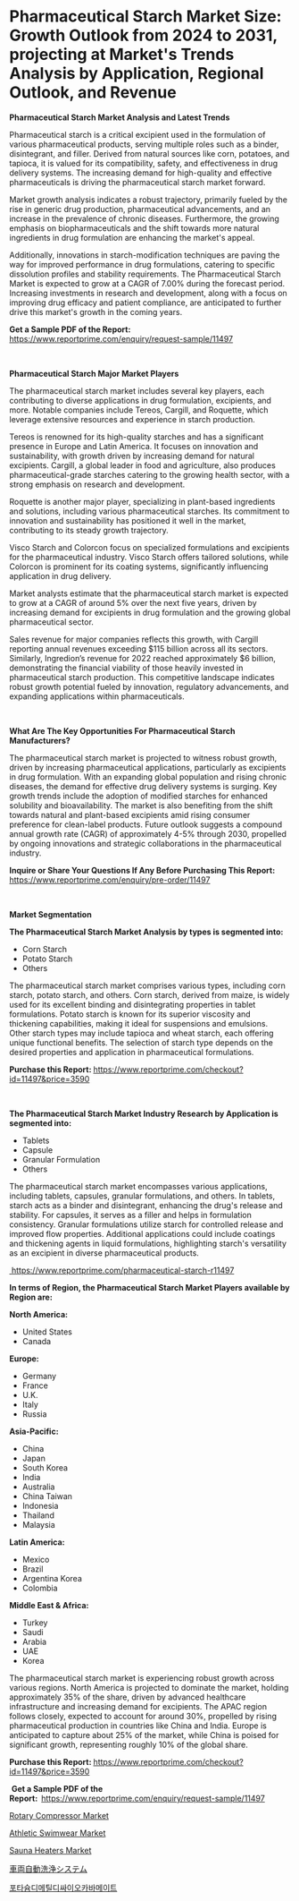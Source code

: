 <p><h1>Pharmaceutical Starch Market Size: Growth Outlook from 2024 to 2031, projecting at Market's Trends Analysis by Application, Regional Outlook, and Revenue</h1></p><p><strong>Pharmaceutical Starch Market Analysis and Latest Trends</strong></p>
<p><p>Pharmaceutical starch is a critical excipient used in the formulation of various pharmaceutical products, serving multiple roles such as a binder, disintegrant, and filler. Derived from natural sources like corn, potatoes, and tapioca, it is valued for its compatibility, safety, and effectiveness in drug delivery systems. The increasing demand for high-quality and effective pharmaceuticals is driving the pharmaceutical starch market forward.</p><p>Market growth analysis indicates a robust trajectory, primarily fueled by the rise in generic drug production, pharmaceutical advancements, and an increase in the prevalence of chronic diseases. Furthermore, the growing emphasis on biopharmaceuticals and the shift towards more natural ingredients in drug formulation are enhancing the market's appeal. </p><p>Additionally, innovations in starch-modification techniques are paving the way for improved performance in drug formulations, catering to specific dissolution profiles and stability requirements. The Pharmaceutical Starch Market is expected to grow at a CAGR of 7.00% during the forecast period. Increasing investments in research and development, along with a focus on improving drug efficacy and patient compliance, are anticipated to further drive this market's growth in the coming years.</p></p>
<p><strong>Get a Sample PDF of the Report:&nbsp;</strong> <a href="https://www.reportprime.com/enquiry/request-sample/11497">https://www.reportprime.com/enquiry/request-sample/11497</a></p>
<p>&nbsp;</p>
<p><strong>Pharmaceutical Starch Major Market Players</strong></p>
<p><p>The pharmaceutical starch market includes several key players, each contributing to diverse applications in drug formulation, excipients, and more. Notable companies include Tereos, Cargill, and Roquette, which leverage extensive resources and experience in starch production.</p><p>Tereos is renowned for its high-quality starches and has a significant presence in Europe and Latin America. It focuses on innovation and sustainability, with growth driven by increasing demand for natural excipients. Cargill, a global leader in food and agriculture, also produces pharmaceutical-grade starches catering to the growing health sector, with a strong emphasis on research and development.</p><p>Roquette is another major player, specializing in plant-based ingredients and solutions, including various pharmaceutical starches. Its commitment to innovation and sustainability has positioned it well in the market, contributing to its steady growth trajectory.</p><p>Visco Starch and Colorcon focus on specialized formulations and excipients for the pharmaceutical industry. Visco Starch offers tailored solutions, while Colorcon is prominent for its coating systems, significantly influencing application in drug delivery. </p><p>Market analysts estimate that the pharmaceutical starch market is expected to grow at a CAGR of around 5% over the next five years, driven by increasing demand for excipients in drug formulation and the growing global pharmaceutical sector. </p><p>Sales revenue for major companies reflects this growth, with Cargill reporting annual revenues exceeding $115 billion across all its sectors. Similarly, Ingredion’s revenue for 2022 reached approximately $6 billion, demonstrating the financial viability of those heavily invested in pharmaceutical starch production. This competitive landscape indicates robust growth potential fueled by innovation, regulatory advancements, and expanding applications within pharmaceuticals.</p></p>
<p>&nbsp;</p>
<p><strong>What Are The Key Opportunities For Pharmaceutical Starch Manufacturers?</strong></p>
<p><p>The pharmaceutical starch market is projected to witness robust growth, driven by increasing pharmaceutical applications, particularly as excipients in drug formulation. With an expanding global population and rising chronic diseases, the demand for effective drug delivery systems is surging. Key growth trends include the adoption of modified starches for enhanced solubility and bioavailability. The market is also benefiting from the shift towards natural and plant-based excipients amid rising consumer preference for clean-label products. Future outlook suggests a compound annual growth rate (CAGR) of approximately 4-5% through 2030, propelled by ongoing innovations and strategic collaborations in the pharmaceutical industry.</p></p>
<p><strong>Inquire or Share Your Questions If Any Before Purchasing This Report:</strong> <a href="https://www.reportprime.com/enquiry/pre-order/11497">https://www.reportprime.com/enquiry/pre-order/11497</a></p>
<p>&nbsp;</p>
<p><strong>Market Segmentation</strong></p>
<p><strong>The Pharmaceutical Starch Market Analysis by types is segmented into:</strong></p>
<p><ul><li>Corn Starch</li><li>Potato Starch</li><li>Others</li></ul></p>
<p><p>The pharmaceutical starch market comprises various types, including corn starch, potato starch, and others. Corn starch, derived from maize, is widely used for its excellent binding and disintegrating properties in tablet formulations. Potato starch is known for its superior viscosity and thickening capabilities, making it ideal for suspensions and emulsions. Other starch types may include tapioca and wheat starch, each offering unique functional benefits. The selection of starch type depends on the desired properties and application in pharmaceutical formulations.</p></p>
<p><strong>Purchase this Report:&nbsp;</strong><a href="https://www.reportprime.com/checkout?id=11497&price=3590">https://www.reportprime.com/checkout?id=11497&price=3590</a></p>
<p>&nbsp;</p>
<p><strong>The Pharmaceutical Starch Market Industry Research by Application is segmented into:</strong></p>
<p><ul><li>Tablets</li><li>Capsule</li><li>Granular Formulation</li><li>Others</li></ul></p>
<p><p>The pharmaceutical starch market encompasses various applications, including tablets, capsules, granular formulations, and others. In tablets, starch acts as a binder and disintegrant, enhancing the drug's release and stability. For capsules, it serves as a filler and helps in formulation consistency. Granular formulations utilize starch for controlled release and improved flow properties. Additional applications could include coatings and thickening agents in liquid formulations, highlighting starch's versatility as an excipient in diverse pharmaceutical products.</p></p>
<p><a href="https://www.reportprime.com/pharmaceutical-starch-r11497">&nbsp;https://www.reportprime.com/pharmaceutical-starch-r11497</a></p>
<p><strong>In terms of Region, the Pharmaceutical Starch Market Players available by Region are:</strong></p>
<p>
    <p> <strong> North America: </strong>
        <ul>
            <li>United States</li>
            <li>Canada</li>
        </ul>
        </p> 
    <p> <strong> Europe: </strong>
        <ul>
            <li>Germany</li>
            <li>France</li>
            <li>U.K.</li>
            <li>Italy</li>
            <li>Russia</li>
        </ul>
        </p> 
    <p> <strong> Asia-Pacific: </strong>
        <ul>
            <li>China</li>
            <li>Japan</li>
            <li>South Korea</li>
            <li>India</li>
            <li>Australia</li>
            <li>China Taiwan</li>
            <li>Indonesia</li>
            <li>Thailand</li>
            <li>Malaysia</li>
        </ul>
        </p> 
    <p> <strong> Latin America: </strong>
        <ul>
            <li>Mexico</li>
            <li>Brazil</li>
            <li>Argentina Korea</li>
            <li>Colombia</li>
        </ul>
        </p> 
    <p> <strong> Middle East & Africa: </strong>
        <ul>
            <li>Turkey</li>
            <li>Saudi</li>
            <li>Arabia</li>
            <li>UAE</li>
            <li>Korea</li>
        </ul>
    </p>
    </p>
<p><p>The pharmaceutical starch market is experiencing robust growth across various regions. North America is projected to dominate the market, holding approximately 35% of the share, driven by advanced healthcare infrastructure and increasing demand for excipients. The APAC region follows closely, expected to account for around 30%, propelled by rising pharmaceutical production in countries like China and India. Europe is anticipated to capture about 25% of the market, while China is poised for significant growth, representing roughly 10% of the global share.</p></p>
<p><strong>Purchase this Report: </strong><a href="https://www.reportprime.com/checkout?id=11497&price=3590">https://www.reportprime.com/checkout?id=11497&price=3590</a></p>
<p>&nbsp;<strong>Get a Sample PDF of the Report:&nbsp;&nbsp;</strong><a href="https://www.reportprime.com/enquiry/request-sample/11497">https://www.reportprime.com/enquiry/request-sample/11497</a></p>
<p><strong></strong></p>
<p><p><a href="https://www.linkedin.com/pulse/rotary-compressor-market-indicators-size-regional-breakdown-eb6zf?trackingId=vJoCUAybTWe3P2E46f%2BHtQ%3D%3D">Rotary Compressor Market</a></p><p><a href="https://medium.com/@jamieurcotte9056df/what-is-athletic-swimwear-market-f8f85aeb2812">Athletic Swimwear Market</a></p><p><a href="https://www.linkedin.com/pulse/mapping-sauna-heaters-market-trends-challenges-breakthroughs-w2ezc?trackingId=aXaO7hjASq%2BfrCC3qF7e7w%3D%3D">Sauna Heaters Market</a></p><p><a href="https://medium.com/@durgin521/vehicle-automatic-cleaning-system-market-%E3%81%AF-%E3%82%B3%E3%82%B9%E3%83%88%E7%AE%A1%E7%90%86%E3%81%A8%E5%8A%B9%E7%8E%87%E5%90%91%E4%B8%8A%E3%82%92%E5%84%AA%E5%85%88%E3%81%97%E3%81%BE%E3%81%99-%E3%81%95%E3%82%89%E3%81%AB-%E5%A0%B1%E5%91%8A%E6%9B%B8%E3%81%AF%E5%B8%82%E5%A0%B4%E3%81%AE%E9%9C%80%E8%A6%81%E9%9D%A2%E3%81%A8%E4%BE%9B%E7%B5%A6%E9%9D%A2%E3%81%AE%E4%B8%A1%E6%96%B9%E3%82%92%E3%82%AB%E3%83%90%E3%83%BC%E3%81%97%E3%81%A6%E3%81%84%E3%81%BE%E3%81%99-64e4025726d5">車両自動洗浄システム</a></p><p><a href="https://medium.com/@joespinka88967/%EC%84%B8%EA%B3%84-potassium-dimethyldithiocarbamate-market-%EC%9D%80-2024%EC%97%90%EC%84%9C-2031%EB%A1%9C-%EC%97%B0%ED%8F%89%EA%B7%A0-%EC%A6%9D%EA%B0%80%EC%9C%A8%EC%9D%84-%EB%B3%B4%EC%9D%BC-%EA%B2%83%EC%9C%BC%EB%A1%9C-%EC%98%88%EC%83%81%EB%90%A9%EB%8B%88%EB%8B%A4-4a8674d402af">포타슘디메틸디싸이오카바메이트</a></p></p>